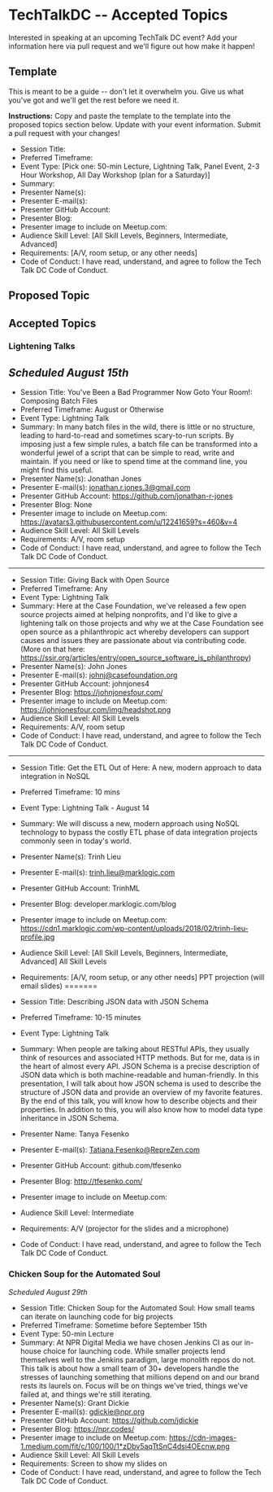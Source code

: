 # TechTalkDC -- Accepted Topics
Interested in speaking at an upcoming TechTalk DC event? Add your information here via pull request and we'll figure out how make it happen!

## Template
This is meant to be a guide -- don't let it overwhelm you. Give us what you've got and we'll get the rest before we need it.

**Instructions:** Copy and paste the template to the template into the proposed topics section below. Update with your event information. Submit a pull request with your changes!

* Session Title:
* Preferred Timeframe:
* Event Type: [Pick one: 50-min Lecture, Lightning Talk, Panel Event, 2-3 Hour Workshop, All Day Workshop (plan for a Saturday)]
* Summary:
* Presenter Name(s):
* Presenter E-mail(s):
* Presenter GitHub Account:
* Presenter Blog:
* Presenter image to include on Meetup.com:
* Audience Skill Level: [All Skill Levels, Beginners, Intermediate, Advanced]
* Requirements: [A/V, room setup, or any other needs]
* Code of Conduct: I have read, understand, and agree to follow the Tech Talk DC Code of Conduct.

## Proposed Topic



## Accepted Topics

### Lightening Talks
*Scheduled August 15th*
---

* Session Title: You've Been a Bad Programmer Now Goto Your Room!: Composing Batch Files
* Preferred Timeframe: August or Otherwise
* Event Type: Lightning Talk
* Summary: In many batch files in the wild, there is little or no structure, leading to hard-to-read and sometimes scary-to-run scripts. By imposing just a few simple rules, a batch file can be transformed into a wonderful jewel of a script that can be simple to read, write and maintain. If you need or like to spend time at the command line, you might find this useful.
* Presenter Name(s): Jonathan Jones
* Presenter E-mail(s): jonathan.r.jones.3@gmail.com
* Presenter GitHub Account: https://github.com/jonathan-r-jones
* Presenter Blog: None
* Presenter image to include on Meetup.com: https://avatars3.githubusercontent.com/u/12241659?s=460&v=4
* Audience Skill Level: All Skill Levels
* Requirements: A/V, room setup
* Code of Conduct: I have read, understand, and agree to follow the Tech Talk DC Code of Conduct.

---

* Session Title: Giving Back with Open Source
* Preferred Timeframe: Any
* Event Type: Lightning Talk
* Summary: Here at the Case Foundation, we’ve released a few open source projects aimed at helping nonprofits, and I'd like to give a lightening talk on those projects and why we at the Case Foundation see open source as a philanthropic act whereby developers can support causes and issues they are passionate about via contributing code. (More on that here: https://ssir.org/articles/entry/open_source_software_is_philanthropy)
* Presenter Name(s): John Jones
* Presenter E-mail(s): johnj@casefoundation.org
* Presenter GitHub Account: johnjones4
* Presenter Blog: https://johnjonesfour.com/
* Presenter image to include on Meetup.com: https://johnjonesfour.com/img/headshot.png
* Audience Skill Level: All Skill Levels
* Requirements: A/V, room setup
* Code of Conduct: I have read, understand, and agree to follow the Tech Talk DC Code of Conduct.

---


* Session Title: Get the ETL Out of Here: A new, modern approach to data integration in NoSQL
* Preferred Timeframe: 10 mins
* Event Type: Lightning Talk - August 14
* Summary: We will discuss a new, modern approach using NoSQL technology to bypass the costly ETL phase of data integration projects commonly seen in today's world.
* Presenter Name(s): Trinh Lieu
* Presenter E-mail(s): trinh.lieu@marklogic.com
* Presenter GitHub Account: TrinhML
* Presenter Blog: developer.marklogic.com/blog
* Presenter image to include on Meetup.com: https://cdn1.marklogic.com/wp-content/uploads/2018/02/trinh-lieu-profile.jpg
* Audience Skill Level: [All Skill Levels, Beginners, Intermediate, Advanced] All Skill Levels
* Requirements: [A/V, room setup, or any other needs] PPT projection (will email slides)
=======
* Session Title: Describing JSON data with JSON Schema
* Preferred Timeframe: 10-15 minutes
* Event Type: Lightning Talk
* Summary: When people are talking about RESTful APIs, they usually think of resources and associated HTTP methods. But for me, data is in the heart of almost every API. JSON Schema is a precise description of JSON data which is both machine-readable and human-friendly. In this presentation, I will talk about how JSON schema is used to describe the structure of JSON data and provide an overview of my favorite features. By the end of this talk, you will know how to describe objects and their properties. In addition to this, you will also know how to model data type inheritance in JSON Schema.
* Presenter Name: Tanya Fesenko
* Presenter E-mail(s): Tatiana.Fesenko@RepreZen.com
* Presenter GitHub Account: github.com/tfesenko
* Presenter Blog: http://tfesenko.com/
* Presenter image to include on Meetup.com:
* Audience Skill Level: Intermediate
* Requirements: A/V (projector for the slides and a microphone)

* Code of Conduct: I have read, understand, and agree to follow the Tech Talk DC Code of Conduct.

### Chicken Soup for the Automated Soul
*Scheduled August 29th* 

* Session Title: Chicken Soup for the Automated Soul: How small teams can iterate on launching code for big projects
* Preferred Timeframe: Sometime before September 15th
* Event Type: 50-min Lecture
* Summary: At NPR Digital Media we have chosen Jenkins CI as our in-house choice for launching code. While smaller projects lend themselves well to the Jenkins paradigm, large monolith repos do not. This talk is about how a small team of 30+ developers handle the stresses of launching something that millions depend on and our brand rests its laurels on. Focus will be on things we've tried, things we've failed at, and things we're still iterating.
* Presenter Name(s): Grant Dickie
* Presenter E-mail(s): gdickie@npr.org
* Presenter GitHub Account: https://github.com/jdickie 
* Presenter Blog: https://npr.codes/
* Presenter image to include on Meetup.com: https://cdn-images-1.medium.com/fit/c/100/100/1*zDbv5aqTtSnC4dsi4OEcnw.png
* Audience Skill Level: All Skill Levels
* Requirements: Screen to show my slides on 
* Code of Conduct: I have read, understand, and agree to follow the Tech Talk DC Code of Conduct.

